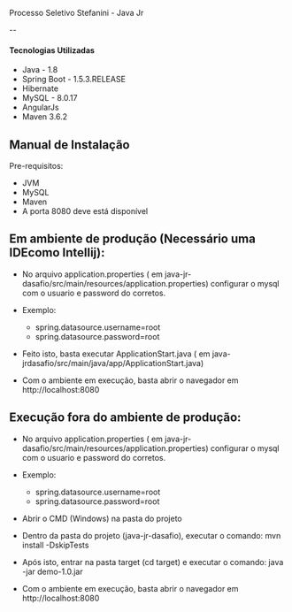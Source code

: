 ﻿Processo Seletivo Stefanini - Java Jr

--

#### Tecnologias Utilizadas
- Java - 1.8
- Spring Boot - 1.5.3.RELEASE
- Hibernate
- MySQL - 8.0.17
- AngularJs
- Maven 3.6.2

## Manual de Instalação
Pre-requisitos:
- JVM
- MySQL
- Maven
- A porta 8080 deve está disponível

## Em ambiente de produção (Necessário uma IDEcomo Intellij):

- No arquivo  application.properties ( em java-jr-dasafio/src/main/resources/application.properties) configurar o mysql com o usuario e password do corretos.

- Exemplo:
    - spring.datasource.username=root
    - spring.datasource.password=root

- Feito isto, basta executar ApplicationStart.java ( em java-jrdasafio/src/main/java/app/ApplicationStart.java)
- Com o ambiente em execução, basta abrir o navegador em http://localhost:8080

## Execução fora do ambiente de produção:

- No arquivo application.properties ( em java-jr-dasafio/src/main/resources/application.properties) configurar o mysql com o usuario e password do corretos.

- Exemplo:
    - spring.datasource.username=root
    - spring.datasource.password=root

- Abrir o CMD (Windows) na pasta do projeto
- Dentro da pasta do projeto (java-jr-dasafio), executar o comando: mvn install -DskipTests
- Após isto, entrar na pasta target (cd target) e executar o comando: java -jar demo-1.0.jar
- Com o ambiente em execução, basta abrir o navegador em http://localhost:8080

